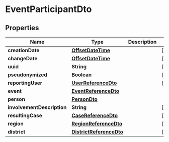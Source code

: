 # EventParticipantDto

## Properties
Name | Type | Description | Notes
------------ | ------------- | ------------- | -------------
**creationDate** | [**OffsetDateTime**](OffsetDateTime.md) |  |  [optional]
**changeDate** | [**OffsetDateTime**](OffsetDateTime.md) |  |  [optional]
**uuid** | **String** |  |  [optional]
**pseudonymized** | **Boolean** |  |  [optional]
**reportingUser** | [**UserReferenceDto**](UserReferenceDto.md) |  |  [optional]
**event** | [**EventReferenceDto**](EventReferenceDto.md) |  | 
**person** | [**PersonDto**](PersonDto.md) |  | 
**involvementDescription** | **String** |  |  [optional]
**resultingCase** | [**CaseReferenceDto**](CaseReferenceDto.md) |  |  [optional]
**region** | [**RegionReferenceDto**](RegionReferenceDto.md) |  |  [optional]
**district** | [**DistrictReferenceDto**](DistrictReferenceDto.md) |  |  [optional]
